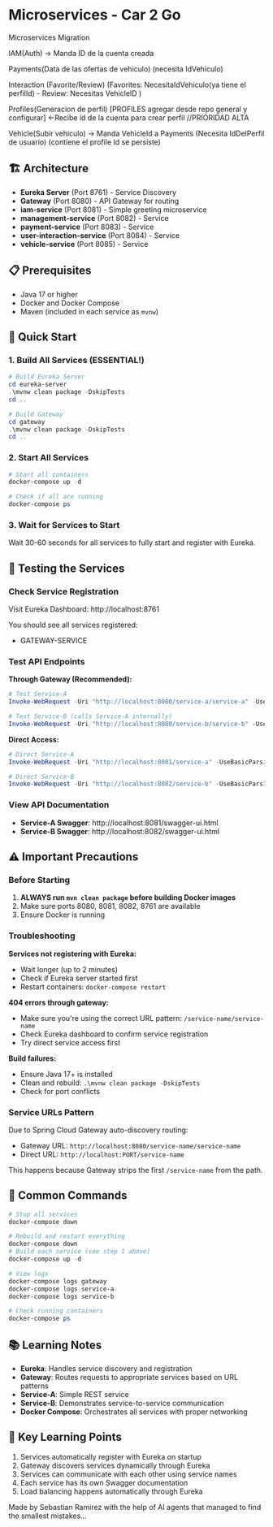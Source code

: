 # Microservices - Car 2 Go
Microservices Migration

IAM(Auth) -> Manda ID de la cuenta creada

Payments(Data de las ofertas de vehiculo) (necesita IdVehiculo)

Interaction (Favorite/Review) (Favorites: NecesitaIdVehiculo(ya tiene el perfilId) - Review: Necesitas VehicleID )

Profiles(Generacion de perfil) [PROFILES agregar desde repo general y configurar] <-Recibe id de la cuenta para crear perfil //PRIORIDAD ALTA

Vehicle(Subir vehiculo) -> Manda VehicleId a Payments (Necesita IdDelPerfil de usuario) (contiene el profile Id se persiste)


## 🏗️ Architecture

- **Eureka Server** (Port 8761) - Service Discovery
- **Gateway** (Port 8080) - API Gateway for routing
- **iam-service** (Port 8081) - Simple greeting microservice  
- **management-service** (Port 8082) - Service 
- **payment-service** (Port 8083) - Service 
- **user-interaction-service** (Port 8084) - Service 
- **vehicle-service** (Port 8085) - Service 

## 📋 Prerequisites

- Java 17 or higher
- Docker and Docker Compose
- Maven (included in each service as `mvnw`)

## 🚀 Quick Start

### 1. Build All Services (ESSENTIAL!)
```powershell
# Build Eureka Server
cd eureka-server
.\mvnw clean package -DskipTests
cd ..

# Build Gateway
cd gateway  
.\mvnw clean package -DskipTests
cd ..

```

### 2. Start All Services
```powershell
# Start all containers
docker-compose up -d

# Check if all are running
docker-compose ps
```

### 3. Wait for Services to Start
Wait 30-60 seconds for all services to fully start and register with Eureka.

## 🧪 Testing the Services

### Check Service Registration
Visit Eureka Dashboard: http://localhost:8761

You should see all services registered:
- GATEWAY-SERVICE



### Test API Endpoints

**Through Gateway (Recommended):**
```powershell
# Test Service-A
Invoke-WebRequest -Uri "http://localhost:8080/service-a/service-a" -UseBasicParsing

# Test Service-B (calls Service-A internally)
Invoke-WebRequest -Uri "http://localhost:8080/service-b/service-b" -UseBasicParsing
```

**Direct Access:**
```powershell
# Direct Service-A
Invoke-WebRequest -Uri "http://localhost:8081/service-a" -UseBasicParsing

# Direct Service-B
Invoke-WebRequest -Uri "http://localhost:8082/service-b" -UseBasicParsing
```

### View API Documentation
- **Service-A Swagger**: http://localhost:8081/swagger-ui.html
- **Service-B Swagger**: http://localhost:8082/swagger-ui.html

## ⚠️ Important Precautions

### Before Starting
1. **ALWAYS run `mvn clean package` before building Docker images**
2. Make sure ports 8080, 8081, 8082, 8761 are available
3. Ensure Docker is running

### Troubleshooting

**Services not registering with Eureka:**
- Wait longer (up to 2 minutes)
- Check if Eureka server started first
- Restart containers: `docker-compose restart`

**404 errors through gateway:**
- Make sure you're using the correct URL pattern: `/service-name/service-name`
- Check Eureka dashboard to confirm service registration
- Try direct service access first

**Build failures:**
- Ensure Java 17+ is installed
- Clean and rebuild: `.\mvnw clean package -DskipTests`
- Check for port conflicts

### Service URLs Pattern
Due to Spring Cloud Gateway auto-discovery routing:
- Gateway URL: `http://localhost:8080/service-name/service-name`
- Direct URL: `http://localhost:PORT/service-name`

This happens because Gateway strips the first `/service-name` from the path.

## 🔄 Common Commands

```powershell
# Stop all services
docker-compose down

# Rebuild and restart everything
docker-compose down
# Build each service (see step 1 above)
docker-compose up -d

# View logs
docker-compose logs gateway
docker-compose logs service-a
docker-compose logs service-b

# Check running containers
docker-compose ps
```

## 📚 Learning Notes

- **Eureka**: Handles service discovery and registration
- **Gateway**: Routes requests to appropriate services based on URL patterns
- **Service-A**: Simple REST service
- **Service-B**: Demonstrates service-to-service communication
- **Docker Compose**: Orchestrates all services with proper networking

## 🎯 Key Learning Points

1. Services automatically register with Eureka on startup
2. Gateway discovers services dynamically through Eureka
3. Services can communicate with each other using service names
4. Each service has its own Swagger documentation
5. Load balancing happens automatically through Eureka

Made by Sebastian Ramirez with the help of AI agents that managed to find the smallest mistakes...